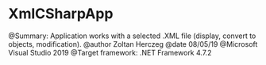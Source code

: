 # XmlCSharpApp
@Summary: Application works with a selected .XML file (display, convert to objects, modification).
@author Zoltan Herczeg
@date 08/05/19
@Microsoft Visual Studio 2019
@Target framework: .NET Framework 4.7.2
